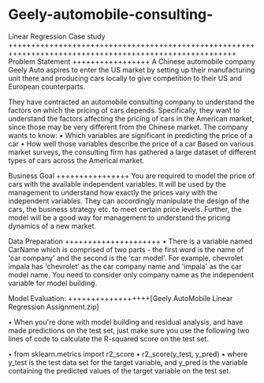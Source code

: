 # Geely-automobile-consulting-
Linear Regression Case study
++++++++++++++++++++++++++++++++++++++++++++++++++++++++++++++++++++++++++++++++++++++++++++++++++++++++
Problem Statement
+++++++++++++++++
A Chinese automobile company Geely Auto aspires to enter the US market by setting up their manufacturing unit there and producing cars locally to give competition to their US and European counterparts. 
 
They have contracted an automobile consulting company to understand the factors on which the pricing of cars depends. Specifically, they want to understand the factors affecting the pricing of cars in the American market, since those may be very different from the Chinese market. The company wants to know:
•	Which variables are significant in predicting the price of a car
•	How well those variables describe the price of a car
Based on various market surveys, the consulting firm has gathered a large dataset of different types of cars across the Americal market. 
 
Business Goal 
++++++++++++++++
You are required to model the price of cars with the available independent variables. It will be used by the management to understand how exactly the prices vary with the independent variables. They can accordingly manipulate the design of the cars, the business strategy etc. to meet certain price levels. Further, the model will be a good way for management to understand the pricing dynamics of a new market. 
 
Data Preparation
+++++++++++++++++++++
•	There is a variable named CarName which is comprised of two parts - the first word is the name of 'car company' and the second is the 'car model'. For example, chevrolet impala has 'chevrolet' as the car company name and 'impala' as the car model name. You need to consider only company name as the independent variable for model building. 
 
Model Evaluation:
++++++++++++++++++[Geely AutoMobile Linear Regression Assignment.zip] 

•	When you're done with model building and residual analysis, and have made predictions on the test set, just make sure you use the following two lines of code to calculate the R-squared score on the test set.
 
•	from sklearn.metrics import r2_score
•	r2_score(y_test, y_pred)
•	where y_test is the test data set for the target variable, and y_pred is the variable containing the predicted values of the target variable on the test set.
